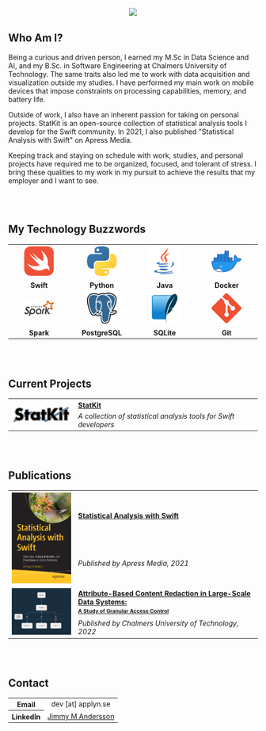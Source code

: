 <p align="center">
  <img src="https://capsule-render.vercel.app/api?type=waving&color=0:FFFFFF,100:2393d2&height=250&section=header&text=Jimmy%20M%20Andersson&desc=Data%20Engineer,%20Software%20Developer,%20and%20Author&animation=twinkling&fontAlignY=40"/>
</p>

## Who Am I?
Being a curious and driven person, I earned my M.Sc in Data Science and AI, and my B.Sc. in Software Engineering at Chalmers University of Technology. The same traits also led me to work with data acquisition and visualization outside my studies. I have performed my main work on mobile devices that impose constraints on processing capabilities, memory, and battery life.

Outside of work, I also have an inherent passion for taking on personal projects. StatKit is an open-source collection of statistical analysis tools I develop for the Swift community. In 2021, I also published "Statistical Analysis with Swift" on Apress Media.

Keeping track and staying on schedule with work, studies, and personal projects have required me to be organized, focused, and tolerant of stress. I bring these qualities to my work in my pursuit to achieve the results that my employer and I want to see.

<br><br>
## My Technology Buzzwords
<table style="width:100%">
  <tr style="border:0">
    <th style="border:0" width=120px><img src="./images/swift-logo.svg" width=60px/></th>
    <th style="border:0" width=120px><img src="./images/python-logo.png" width=60px/></th>
    <th style="border:0" width=120px><img src="./images/java-logo.png" width=60px/></th>
    <th style="border:0" width=120px><img src="./images/docker-logo.png" width=60px/></th>
  </tr>
  <tr style="border:0">
    <th style="border:0" width=120px>Swift</th>
    <th style="border:0" width=120px>Python</th>
    <th style="border:0" width=120px>Java</th>
    <th style="border:0" width=120px>Docker</th>
  </tr>
  <tr style="border:0">
    <th style="border:0" width=120px><img src="./images/spark-logo.png" width=60px/></th>
    <th style="border:0" width=120px><img src="./images/psql-logo.svg" width=60px/></th>
    <th style="border:0" width=120px><img src="./images/sqlite-logo.png" width=60px/></th>
    <th style="border:0" width=120px><img src="./images/git-logo.png" width=60px/></th>
  </tr>
  <tr style="border:0">
    <th style="border:0" width=120px>Spark</th>
    <th style="border:0" width=120px>PostgreSQL</th>
    <th style="border:0" width=120px>SQLite</th>
    <th style="border:0" width=120px>Git</th>
  </tr>
</table>


<br><br>
## Current Projects
<table style="width:100%">
  <tr style="border:0">
    <th style="border:0" rowspan=2 width=120px><img src="./images/statkit-logo.png" width=120px/></th>
    <th align="left" style="border:0"><a href="https://github.com/JimmyMAndersson/StatKit">StatKit</a></th>
  </tr>
  <tr style="border:0">
    <td align="left" style="border:0"><i>A collection of statistical analysis tools for Swift developers</i></td>
  </tr>
</table>


<br><br>
## Publications
<table style="width:100%">
  <tr style="border:0">
    <th style="border:0" rowspan=2 width=120px><img src="./images/statistical-swift-cover.png" width=120px/></th>
    <th align="left" style="border:0" height=50%><a href="http://link.springer.com/book/10.1007/978-1-4842-7765-2">Statistical Analysis with Swift</a></th>
  </tr>
  <tr style="border:0">
    <td align="left" style="border:0"><i>Published by Apress Media, 2021</i></td>
  </tr>

  <tr style="border:0">
    <th style="border:0" rowspan=2 width=120px><img src="./images/msc-thesis-banner.png" width=120px/></th>
    <th align="left" style="border:0" height=50%><a href="https://hdl.handle.net/20.500.12380/305121">Attribute-Based Content Redaction in Large-Scale Data Systems:</br><span style="font-size:75%">A Study of Granular Access Control</span></a></th>
  </tr>
  <tr style="border:0">
    <td align="left" style="border:0"><i>Published by Chalmers University of Technology, 2022</i></td>
  </tr>
</table>


<br><br>
## Contact
<div align="justified">
  <table>
    <tr>
      <th>Email</th>
      <td align="center">dev [at] applyn.se</td>
    </tr>
    <tr>
      <th>LinkedIn</th>
      <td align="center"><a href="https://www.linkedin.com/in/jmandersson">Jimmy M Andersson</a></td>
    </tr>
  </table>
</div>
